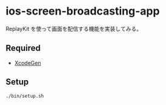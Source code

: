 # ios-screen-broadcasting-app
ReplayKit を使って画面を配信する機能を実装してみる。

## Required

- [XcodeGen](https://github.com/yonaskolb/XcodeGen)

## Setup

```sh
./bin/setup.sh
```
